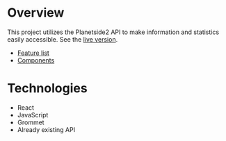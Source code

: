 # Overview

This project utilizes the Planetside2 API to make information and statistics easily accessible. See the [live version](https://psstats.herokuapp.com/).

* [Feature list](https://github.com/smclaughlan/psstats/blob/master/documentation/feature-list/features.md)
* [Components](https://github.com/smclaughlan/psstats/blob/master/documentation/feature-packet/components.md)

# Technologies

* React
* JavaScript
* Grommet
* Already existing API
